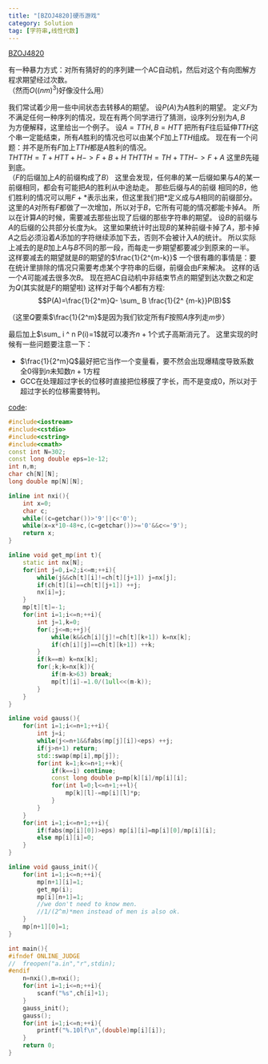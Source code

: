```yaml
---
title: "[BZOJ4820]硬币游戏"
category: Solution
tag: [字符串,线性代数]
---
```


[BZOJ4820](https://www.lydsy.com/JudgeOnline/problem.php?id=4820)

有一种暴力方式：对所有猜好的的序列建一个AC自动机，然后对这个有向图解方程求期望经过次数。  
（然而$O((nm)^3)$好像没什么用）  

我们常试着少用一些中间状态去转移$A$的期望。
设$P(A)$为$A$胜利的期望。
定义$F$为不满足任何一种序列的情况，现在有两个同学进行了猜测，设序列分别为$A,B$  
为方便解释，这里给出一个例子。
设$A=TTH,B=HTT$
把所有$F$往后延伸$TTH$这个串一定能结束，所有$A$胜利的情况也可以由某个$F$加上$TTH$组成。
现在有一个问题：并不是所有$F$加上$TTH$都是$A$胜利的情况。  
$THTTH=T+HTT+H ->F+B+H$
$THTTH=TH+TTH->F+A$
这里$B$先碰到底。  
（$F$的后缀加上$A$的前缀构成了$B$）
这里会发现，任何串的某一后缀如果与$A$的某一前缀相同，都会有可能把$A$的胜利从中途劫走。
那些后缀与$A$的前缀 相同的$B$，他们胜利的情况可以用$F+*$表示出来，但这里我们把$*$定义成与$A$相同的前缀部分。
这里的$A$对所有$F$都做了一次增加，所以对于$B$，它所有可能的情况都能卡掉$A$。
所以在计算$A$的时候，需要减去那些出现了后缀的那些字符串的期望。
设$B$的前缀与$A$的后缀的公共部分长度为$k$。
这里如果统计时出现$B$的某种前缀卡掉了$A$，那卡掉$A$之后必须沿着$A$添加的字符继续添加下去，否则不会被计入$A$的统计。
所以实际上减去的是$B$加上$A$与$B$不同的那一段，而每走一步期望都要减少到原来的一半。
这样要减去的期望就是$B$的期望的$\frac{1}{2^{m-k}}$
一个很有趣的事情是：要在统计里排除的情况只需要考虑某个字符串的后缀，前缀会由$F$来解决。
这样的话一个$A$可能减去很多次$B$。
现在把AC自动机中非结束节点的期望到达次数之和定为$Q$(其实就是$F$的期望啦)
这样对于每个$A$都有方程:
$$P(A)=\frac{1}{2^m}Q- \sum_ B \frac{1}{2^ {m-k}}P(B)$$

（这里$Q$要乘$\frac{1}{2^m}$是因为我们钦定所有$F$按照$A$序列走$m$步）

最后加上$\sum_ i ^ n P(i)=1$就可以凑齐$n+1$个式子高斯消元了。
这里实现的时候有一些问题要注意一下：
* $\frac{1}{2^m}Q$最好把它当作一个变量看，要不然会出现爆精度导致系数全0得到$n$未知数$n+1$方程
* GCC在处理超过字长的位移时直接把位移膜了字长，而不是变成0，所以对于超过字长的位移需要特判。

[code](https://github.com/syniox/Online_Judge_solutions/blob/master/BZOJ/4820.cpp):

```cpp
#include<iostream>
#include<cstdio>
#include<cstring>
#include<cmath>
const int N=302;
const long double eps=1e-12;
int n,m;
char ch[N][N];
long double mp[N][N];

inline int nxi(){
	int x=0;
	char c;
	while((c=getchar())>'9'||c<'0');
	while(x=x*10-48+c,(c=getchar())>='0'&&c<='9');
	return x;
}

inline void get_mp(int t){
	static int nx[N];
	for(int j=0,i=2;i<=m;++i){
		while(j&&ch[t][i]!=ch[t][j+1]) j=nx[j];
		if(ch[t][i]==ch[t][j+1]) ++j;
		nx[i]=j;
	}
	mp[t][t]=-1;
	for(int i=1;i<=n;++i){
		int j=1,k=0;
		for(;j<=m;++j){
			while(k&&ch[i][j]!=ch[t][k+1]) k=nx[k];
			if(ch[i][j]==ch[t][k+1]) ++k;
		}
		if(k==m) k=nx[k];
		for(;k;k=nx[k]){
			if(m-k>63) break;
			mp[t][i]-=1.0/(1ull<<(m-k));
		}
	}
}

inline void gauss(){
	for(int i=1;i<=n+1;++i){
		int j=i;
		while(j<=n+1&&fabs(mp[j][i])<eps) ++j;
		if(j>n+1) return;
		std::swap(mp[i],mp[j]);
		for(int k=1;k<=n+1;++k){
			if(k==i) continue;
			const long double p=mp[k][i]/mp[i][i];
			for(int l=0;l<=n+1;++l){
				mp[k][l]-=mp[i][l]*p;
			}
		}
	}
	for(int i=1;i<=n+1;++i){
		if(fabs(mp[i][0])>eps) mp[i][i]=mp[i][0]/mp[i][i];
		else mp[i][i]=0;
	}
}

inline void gauss_init(){
	for(int i=1;i<=n;++i){
		mp[n+1][i]=1;
		get_mp(i);
		mp[i][n+1]=1;
		//we don't need to know men.
		//1/(2^m)*men instead of men is also ok.
	}
	mp[n+1][0]=1;
}

int main(){
#ifndef ONLINE_JUDGE
//	freopen("a.in","r",stdin);
#endif
	n=nxi(),m=nxi();
	for(int i=1;i<=n;++i){
		scanf("%s",ch[i]+1);
	}
	gauss_init();
	gauss();
	for(int i=1;i<=n;++i){
		printf("%.10lf\n",(double)mp[i][i]);
	}
	return 0;
}
```